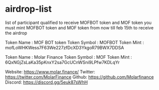 # airdrop-list
list of participant qualified to receive MOFBOT token and MOF token
you must mint MOFBOT token and MOF token from now till feb 15th to receive the airdrop

Token Name : MOF BOT token 
Token Symbol : MOFBOT
Token Mint : mofLoWHKWess7F63We227zfDcXD3YkgoR79BWX7DDSA

Token Name : Molar Finance
Token Symbol : MOF
Token Mint : 6QxNGjZsLaKa35pKnxY2sa7GcUCnWSni9LPfw7KDLqYr

Website: https://www.molar.finance/
Twitter: https://twitter.com/MolarFinance
Github: https://github.com/Molarfinance
Discord: https://discord.gg/5euk87sWhH
